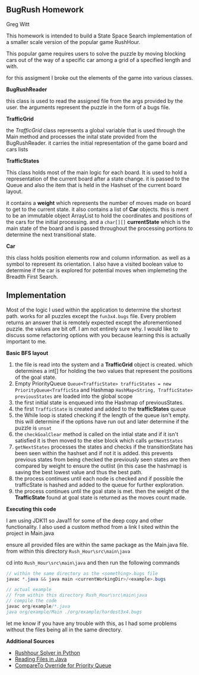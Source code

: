 ## BugRush Homework

Greg Witt

This homework is intended to build a State Space Search 
implementation of a smaller scale version of the popular game RushHour.

This popular game requires users to solve the puzzle by moving blocking cars out of the way of a specific car among a grid
of a specified length and with.

for this assigment I broke out the elements of the game into various classes.

**BugRushReader** 

this class is used to read the assigned file from the args provided by the user.
the arguments represent the puzzle in the form of a bugs file.

**TrafficGrid**

the *TrafficGrid* class represents a global variable that is used through the Main method and processes the inital state provided 
from the BugRushReader. it carries the initial representation of the game board and cars lists

**TrafficStates**

This class holds most of the main logic for each board. It is used to hold a representation of the current board after a state change.
it is passed to the Queue and also the item that is held in the Hashset of the current board layout.

it contains a **weight** which represents the number of moves made on board to get to the current state.
it also contains a list of **Car** objects. this is ment to be an immutable object ArrayList to hold the coordinates and positions
of the cars for the initial processing. and a `char[][]` **currentState** which is the main state of the board and is passed throughout the processing
portions to determine the next transitional state.

**Car**

this class holds position elements row and column information. as well as a symbol to represent its orientation.
I also have a visited boolean value to determine if the car is explored for potential moves when implemeting the Breadth
First Search.


## Implementation

Most of the logic I used within the application to determine the shortest path. works for all puzzles except the `fun3x4.bugs` file.
Every problem returns an answer that is remotely expected except the aforementioned puzzle. the values are bit off. 
I am not entirely sure why. I would like to discuss some refactoring options with you because learning this is actually important to me.

**Basic BFS layout**

1. the file is read into the system and a **TrafficGrid** object is created. which determines a int[] for holding the two values that represent the positions of the goal state.
2. Empty PriorityQueue `Queue<TrafficState> trafficStates = new PriorityQueue<TrafficSta` and Hashmap `HashMap<String, TrafficState> previousStates` are loaded into the global scope
3. the first initial state is enqueued into the Hashmap of previousStates.
4. the first `TrafficState` is created and added to the **trafficStates** queue
5. the While loop is stated checking if the length of the queue isn't empty. this will determine if the options have run out and later determine if the puzzle is `unsat`
6. the `checkGoalClear` method is called on the intial state and if it isn't satisfied it is then moved to the else block which calls `getNextStates`
7. `getNextStates` processes the states and checks if the transitionState has been seen within the hashset and if not it is added. this prevents previous states from being checked
the previously seen states are then compared by weight to ensure the outlist (in this case the hashmap) is saving the best lowest value and thus the best path.
8. the process continues until each node is checked and if possible the trafficState is hashed and added to the queue for further exploration.
9. the process continues until the goal state is met. then the weight of the **TrafficState** found at goal state is returned as the moves count made.


**Executing this code** 

I am using JDK11 so Java11 for some of the deep copy and other functionality. I also used a custom method from a link I sited within the project in Main.java

ensure all provided files are within the same package as the Main.java file.
from within this directory `Rush_Hour\src\main\java`

cd into `Rush_Hour\src\main\java` and then run the following commands

```java
// within the same directory as the <something>.bugs file
javac *.java && java main <currentWorkingDir>/<example>.bugs 

// actual example
// from within this directory Rush_Hour\src\main\java
// compile the code
javac org/example/*.java       
java org/example/Main ./org/example/hardest3x4.bugs
```

let me know if you have any trouble with this, as I had some problems without the files being all in the same directory.


**Additional Sources**

* [Rushhour Solver in Python](https://medium.com/swlh/programming-puzzle-rush-hour-traffic-jam-3ee513e6c4ab)
* [Reading Files in Java](https://www.geeksforgeeks.org/different-ways-reading-text-file-java/)
* [CompareTo Override for Priority Queue](https://www.geeksforgeeks.org/how-to-override-compareto-method-in-java/)




